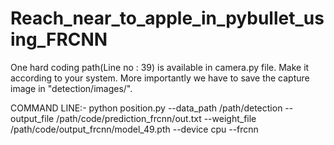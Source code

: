 # Reach_near_to_apple_in_pybullet_using_FRCNN

One hard coding path(Line no : 39) is available in camera.py file. Make it according to your system. More importantly we have to save the capture image in "detection/images/". 

COMMAND LINE:-
python position.py  --data_path /path/detection --output_file /path/code/prediction_frcnn/out.txt --weight_file /path/code/output_frcnn/model_49.pth --device cpu --frcnn
